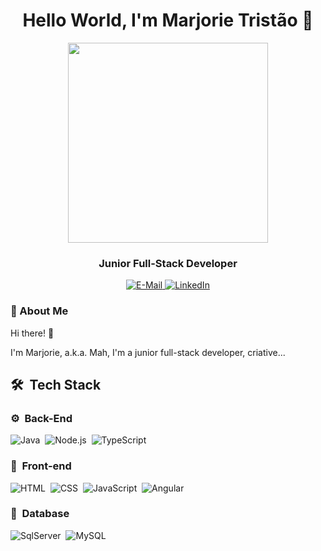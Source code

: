 <h1 align="center">
  Hello World, I'm Marjorie Tristão 👋
</h1>

<div align="center">
<img height="320em" src="https://media.giphy.com/media/WRRL1EKo9rNe12S4zh/giphy.gif"/>
  
  
</div>

<h3 align="center">
  Junior Full-Stack Developer
</h3>

<div align="center">
<p>
<a href="mailto:dev.mahtristao@gmail.com">
<img src="https://img.shields.io/badge/Gmail-C88CDE?style=for-the-badge&logo=gmail&logoColor=white;color:FFF" alt="E-Mail">
</a>
<a href="https://www.linkedin.com/in/mahtristao"><img src="https://img.shields.io/badge/LinkedIn-C88CDE?style=for-the-badge&logo=linkedin&logoColor=white;color:FFF" alt="LinkedIn"></a>
</p>
</div>

### 🌻 About Me

Hi there! 👋

I'm Marjorie, a.k.a. Mah, I'm a junior full-stack developer, criative...

## 🛠 &nbsp;Tech Stack

### ⚙️ &nbsp;Back-End

![Java](https://img.shields.io/badge/Java-EAD3F2?style=for-the-badge&logo=openjdk&logoColor=white)&nbsp;
![Node.js](https://img.shields.io/badge/Node.js-EAD3F2?style=for-the-badge&logo=node.js&logoColor=53D9A2)&nbsp;
![TypeScript](https://img.shields.io/badge/TypeScript-EAD3F2?style=for-the-badge&logo=typescript&logoColor=1572B6)&nbsp;

### 🎨 &nbsp;Front-end

![HTML](https://img.shields.io/badge/-HTML-EAD3F2?style=for-the-badge&logo=HTML5&logoColor=C86833)&nbsp;
![CSS](https://img.shields.io/badge/-CSS-EAD3F2?style=for-the-badge&logo=CSS3&logoColor=139DFF)&nbsp;
![JavaScript](https://img.shields.io/badge/JavaScript-EAD3F2?style=for-the-badge&logo=javascript&logoColor=F7DF1E)&nbsp;
![Angular](https://img.shields.io/badge/-Angular-EAD3F2?style=for-the-badge&logo=Angular&logoColor=893121)&nbsp;

### 🚀 &nbsp;Database

![SqlServer](https://img.shields.io/badge/-Microsoft%20SQL%20Server-EAD3F2?style=for-the-badge&logo=microsoft%20sql%20server&logoColor=FDFD62)&nbsp;
![MySQL](https://img.shields.io/badge/-MySQL-EAD3F2?style=for-the-badge&logo=mysql&logoColor=004D8F)&nbsp;
